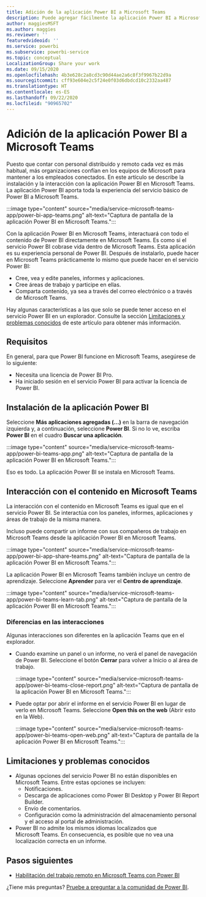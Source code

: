 ```yaml
---
title: Adición de la aplicación Power BI a Microsoft Teams
description: Puede agregar fácilmente la aplicación Power BI a Microsoft Teams. La aplicación Power BI aporta toda la experiencia del servicio básico de Power BI a Microsoft Teams.
author: maggiesMSFT
ms.author: maggies
ms.reviewer: ''
featuredvideoid: ''
ms.service: powerbi
ms.subservice: powerbi-service
ms.topic: conceptual
LocalizationGroup: Share your work
ms.date: 09/15/2020
ms.openlocfilehash: 4b3e628c2a8cd3c90d44ae2a6c8f3f9967b22d9a
ms.sourcegitcommit: cff93e604e2c5f24e0f03d6dbdcd10c2332aa487
ms.translationtype: HT
ms.contentlocale: es-ES
ms.lasthandoff: 09/22/2020
ms.locfileid: "90965702"
---
```

# <a name="add-the-power-bi-app-to-microsoft-teams"></a>Adición de la aplicación Power BI a Microsoft Teams

Puesto que contar con personal distribuido y remoto cada vez es más habitual, más organizaciones confían en los equipos de Microsoft para mantener a los empleados conectados. En este artículo se describe la instalación y la interacción con la aplicación Power BI en Microsoft Teams. La aplicación Power BI aporta toda la experiencia del servicio básico de Power BI a Microsoft Teams.

:::image type="content" source="media/service-microsoft-teams-app/power-bi-app-teams.png" alt-text="Captura de pantalla de la aplicación Power BI en Microsoft Teams.":::

Con la aplicación Power BI en Microsoft Teams, interactuará con todo el contenido de Power BI directamente en Microsoft Teams. Es como si el servicio Power BI cobrase vida dentro de Microsoft Teams. Esta aplicación es su experiencia personal de Power BI. Después de instalarlo, puede hacer en Microsoft Teams prácticamente lo mismo que puede hacer en el servicio Power BI:

- Cree, vea y edite paneles, informes y aplicaciones.
- Cree áreas de trabajo y participe en ellas.
- Comparta contenido, ya sea a través del correo electrónico o a través de Microsoft Teams.

Hay algunas características a las que solo se puede tener acceso en el servicio Power BI en un explorador. Consulte la sección [Limitaciones y problemas conocidos](#known-issues-and-limitations) de este artículo para obtener más información.

## <a name="requirements"></a>Requisitos

En general, para que Power BI funcione en Microsoft Teams, asegúrese de lo siguiente:

- Necesita una licencia de Power BI Pro.
- Ha iniciado sesión en el servicio Power BI para activar la licencia de Power BI.

## <a name="install-the-power-bi-app"></a>Instalación de la aplicación Power BI

Seleccione **Más aplicaciones agregadas (...)** en la barra de navegación izquierda y, a continuación, seleccione **Power BI**. Si no lo ve, escriba **Power BI** en el cuadro **Buscar una aplicación**.

:::image type="content" source="media/service-microsoft-teams-app/power-bi-teams-app.png" alt-text="Captura de pantalla de la aplicación Power BI en Microsoft Teams.":::

Eso es todo. La aplicación Power BI se instala en Microsoft Teams.

## <a name="interact-with-your-content-in-microsoft-teams"></a>Interacción con el contenido en Microsoft Teams

La interacción con el contenido en Microsoft Teams es igual que en el servicio Power BI. Se interactúa con los paneles, informes, aplicaciones y áreas de trabajo de la misma manera. 

Incluso puede compartir un informe con sus compañeros de trabajo en Microsoft Teams desde la aplicación Power BI en Microsoft Teams.

:::image type="content" source="media/service-microsoft-teams-app/power-bi-app-share-teams.png" alt-text="Captura de pantalla de la aplicación Power BI en Microsoft Teams.":::

La aplicación Power BI en Microsoft Teams también incluye un centro de aprendizaje. Seleccione **Aprender** para ver el **Centro de aprendizaje**.

:::image type="content" source="media/service-microsoft-teams-app/power-bi-teams-learn-tab.png" alt-text="Captura de pantalla de la aplicación Power BI en Microsoft Teams.":::

### <a name="differences-in-interactions"></a>Diferencias en las interacciones

Algunas interacciones son diferentes en la aplicación Teams que en el explorador.

- Cuando examine un panel o un informe, no verá el panel de navegación de Power BI. Seleccione el botón **Cerrar** para volver a Inicio o al área de trabajo.

    :::image type="content" source="media/service-microsoft-teams-app/power-bi-teams-close-report.png" alt-text="Captura de pantalla de la aplicación Power BI en Microsoft Teams.":::

- Puede optar por abrir el informe en el servicio Power BI en lugar de verlo en Microsoft Teams. Seleccione **Open this on the web** (Abrir esto en la Web).

    :::image type="content" source="media/service-microsoft-teams-app/power-bi-teams-open-web.png" alt-text="Captura de pantalla de la aplicación Power BI en Microsoft Teams.":::

## <a name="known-issues-and-limitations"></a>Limitaciones y problemas conocidos

- Algunas opciones del servicio Power BI no están disponibles en Microsoft Teams. Entre estas opciones se incluyen:
    - Notificaciones.
    - Descarga de aplicaciones como Power BI Desktop y Power BI Report Builder.
    - Envío de comentarios.
    - Configuración como la administración del almacenamiento personal y el acceso al portal de administración.
- Power BI no admite los mismos idiomas localizados que Microsoft Teams. En consecuencia, es posible que no vea una localización correcta en un informe.

## <a name="next-steps"></a>Pasos siguientes

- [Habilitación del trabajo remoto en Microsoft Teams con Power BI](service-collaborate-microsoft-teams.md)

¿Tiene más preguntas? [Pruebe a preguntar a la comunidad de Power BI](https://community.powerbi.com/).
